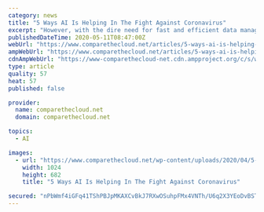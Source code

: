 ```yaml
---
category: news
title: "5 Ways AI Is Helping In The Fight Against Coronavirus"
excerpt: "However, with the dire need for fast and efficient data management, there are a number of areas in which AI is proving itself to be a powerful ally in the fight against coronavirus."
publishedDateTime: 2020-05-11T08:47:00Z
webUrl: "https://www.comparethecloud.net/articles/5-ways-ai-is-helping-in-the-fight-against-coronavirus/"
ampWebUrl: "https://www.comparethecloud.net/articles/5-ways-ai-is-helping-in-the-fight-against-coronavirus/amp/"
cdnAmpWebUrl: "https://www-comparethecloud-net.cdn.ampproject.org/c/s/www.comparethecloud.net/articles/5-ways-ai-is-helping-in-the-fight-against-coronavirus/amp/"
type: article
quality: 57
heat: 57
published: false

provider:
  name: comparethecloud.net
  domain: comparethecloud.net

topics:
  - AI

images:
  - url: "https://www.comparethecloud.net/wp-content/uploads/2020/04/5-Ways-AI-Is-Helping-In-The-Fight-Against-Coronavirus-1024x682.jpg"
    width: 1024
    height: 682
    title: "5 Ways AI Is Helping In The Fight Against Coronavirus"

secured: "nPbWmf4iGFq41TShPBJpMKAXCvBkJ7RXwOSuhpFMx4VNTh/U6q2X3YEoDvBST9HkUiCAekmJamtH9U7ObgZr7FHofL8p8qZdztYles6S9BjlPq/LXaSJRTYt5Gu73zU9oDM5wan/a8C55FOCM+RCZXCctRi4+Mihc4emcaHrbkixuchpN4k8BiKAU5VNm6GdKNTmS3VAcU5IKl7/VV7gR03X3QLzPY4VdaV9nu/iOEid5y4/O3/92xeoa+pjwozNmuiQY1+2Nu2OZAxuxpxYz1NE7Vsgq5cH01RunHBfdXAehe3xw0Gs8EmUiOzc6+SKIoM6LyrA5kLXbCU+YPAB1kXs+dH+RImpdn2kQczrxovBYKekeuVTXrWKp804wiIZmj7VmOR98Jdndx/Ismqq+ajwXz+aylSk8ILpVuoebLuKVSm0RTGoTm6GAiDmsFOOUUO1is6ns/DvaZWkigdeQgNhN8XWxCqmqirRdAwyA4A=;eLs6sHd74LOOzkFtvPGnxg=="
---
```


